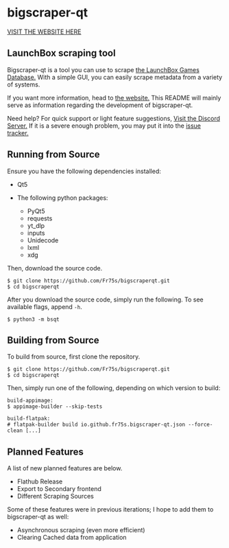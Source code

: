 # bigscraper-qt

[VISIT THE WEBSITE HERE](https://fr75s.github.io/bigscraperqt/)

## LaunchBox scraping tool

Bigscraper-qt is a tool you can use to scrape [the LaunchBox Games Database.](https://gamesdb.launchbox-app.com/) With a simple GUI, you can easily scrape metadata from a variety of systems.

If you want more information, head to [the website.](https://fr75s.github.io/bigscraperqt/) This README will mainly serve as information regarding the development of bigscraper-qt.

Need help? For quick support or light feature suggestions, [Visit the Discord Server.](https://discord.gg/DUAFMgrhAY) If it is a severe enough problem, you may put it into the [issue tracker.](https://github.com/Fr75s/bigscraperqt/issues)

## Running from Source

Ensure you have the following dependencies installed:

- Qt5

- The following python packages:
	- PyQt5
	- requests
	- yt_dlp
	- inputs
	- Unidecode
	- lxml
	- xdg

Then, download the source code.

	$ git clone https://github.com/Fr75s/bigscraperqt.git
	$ cd bigscraperqt

After you download the source code, simply run the following. To see available flags, append `-h`.

	$ python3 -m bsqt


## Building from Source

To build from source, first clone the repository.

	$ git clone https://github.com/Fr75s/bigscraperqt.git
	$ cd bigscraperqt

Then, simply run one of the following, depending on which version to build:

	build-appimage:
	$ appimage-builder --skip-tests

	build-flatpak:
	# flatpak-builder build io.github.fr75s.bigscraper-qt.json --force-clean [...]

## Planned Features

A list of new planned features are below.

- Flathub Release
- Export to Secondary frontend
- Different Scraping Sources

Some of these features were in previous iterations; I hope to add them to bigscraper-qt as well:

- Asynchronous scraping (even more efficient)
- Clearing Cached data from application
